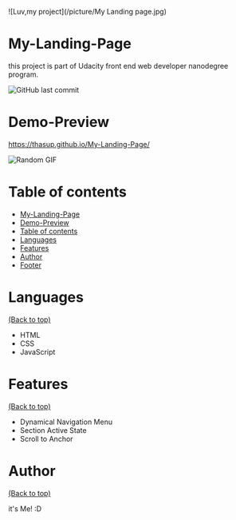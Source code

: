 <!-- Add banner here -->
![Luv,my project](/picture/My Landing page.jpg)

# My-Landing-Page

<!-- Describe your project in brief -->
this project is part of Udacity front end web developer nanodegree program.

![GitHub last commit](https://img.shields.io/github/last-commit/navendu-pottekkat/awesome-readme)

# Demo-Preview

<!-- Add a demo for your project -->
 https://thasup.github.io/My-Landing-Page/

![Random GIF](https://media.giphy.com/media/vFKqnCdLPNOKc/giphy.gif)

# Table of contents

- [My-Landing-Page](#my-landing-page)
- [Demo-Preview](#demo-preview)
- [Table of contents](#table-of-contents)
- [Languages](#languages)
- [Features](#features)
- [Author](#author)
- [Footer](#footer)

# Languages
[(Back to top)](#table-of-contents)

- HTML
- CSS
- JavaScript

# Features
[(Back to top)](#table-of-contents)

- Dynamical Navigation Menu
- Section Active State
- Scroll to Anchor

# Author
[(Back to top)](#table-of-contents)

it's Me! :D
